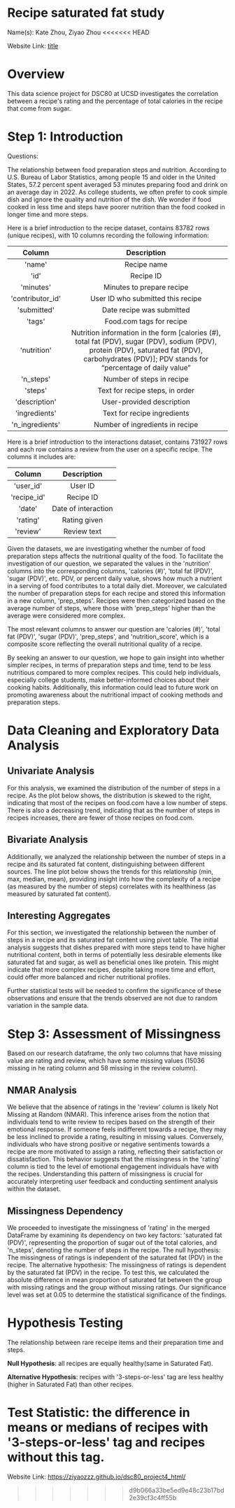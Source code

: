 # Recipe saturated fat study
Name(s): Kate Zhou, Ziyao Zhou
<<<<<<< HEAD

Website Link: [title](https://ziyaozzz.github.io/dsc80_project4_html/)

# Overview
This data science project for DSC80 at UCSD investigates the correlation between a recipe's rating and the percentage of total calories in the recipe that come from sugar.

# Step 1: Introduction
Questions:

The relationship between food preparation steps and nutrition.
According to U.S. Bureau of Labor Statistics, among people 15 and older in the United States, 57.2 percent spent averaged 53 minutes preparing food and drink on an average day in 2022. As college students, we often prefer to cook simple dish and ignore the quality and nutrition of the dish. We wonder if food cooked in less time and steps have poorer nutrition than the food cooked in longer time and more steps.


Here is a brief introduction to the recipe dataset, contains 83782 rows (unique recipes), with 10 columns recording the following information:

| Column | Description |
|:---:|:---:|
| 'name' | Recipe name |
| 'id' | Recipe ID |
| 'minutes' | Minutes to prepare recipe |
| 'contributor_id' | User ID who submitted this recipe |
| 'submitted' | Date recipe was submitted |
| 'tags' | Food.com tags for recipe |
| 'nutrition' | Nutrition information in the form [calories (#), total fat (PDV), sugar (PDV), sodium (PDV), protein (PDV), saturated fat (PDV), carbohydrates (PDV)]; PDV stands for “percentage of daily value” |
| 'n_steps' | Number of steps in recipe |
| 'steps' | Text for recipe steps, in order |
| 'description' | User-provided description |
| 'ingredients' | Text for recipe ingredients |
| 'n_ingredients' | Number of ingredients in recipe |

Here is a brief introduction to the interactions dataset, contains 731927 rows and each row contains a review from the user on a specific recipe. The columns it includes are:

| Column | Description |
|:---:|:---:|
| 'user_id' | User ID |
| 'recipe_id' | Recipe ID |
| 'date' | Date of interaction |
| 'rating' | Rating given |
| 'review' | Review text |

Given the datasets, we are investigating whether the number of food preparation steps affects the nutritional quality of the food. To facilitate the investigation of our question, we separated the values in the 'nutrition' columns into the corresponding columns, 'calories (#)', 'total fat (PDV)', 'sugar (PDV)', etc. PDV, or percent daily value, shows how much a nutrient in a serving of food contributes to a total daily diet. Moreover, we calculated the number of preparation steps for each recipe and stored this information in a new column, 'prep_steps'. Recipes were then categorized based on the average number of steps, where those with 'prep_steps' higher than the average were considered more complex.

The most relevant columns to answer our question are 'calories (#)', 'total fat (PDV)', 'sugar (PDV)', 'prep_steps', and 'nutrition_score', which is a composite score reflecting the overall nutritional quality of a recipe.

By seeking an answer to our question, we hope to gain insight into whether simpler recipes, in terms of preparation steps and time, tend to be less nutritious compared to more complex recipes. This could help individuals, especially college students, make better-informed choices about their cooking habits. Additionally, this information could lead to future work on promoting awareness about the nutritional impact of cooking methods and preparation steps.

# Data Cleaning and Exploratory Data Analysis

## Univariate Analysis
For this analysis, we examined the distribution of the number of steps in a recipe. As the plot below shows, the distribution is skewed to the right, indicating that most of the recipes on food.com have a low number of steps. There is also a decreasing trend, indicating that as the number of steps in recipes increases, there are fewer of those recipes on food.com.



## Bivariate Analysis
Additionally, we analyzed the relationship between the number of steps in a recipe and its saturated fat content, distinguishing between different sources. The line plot below shows the trends for this relationship (min, max, median, mean), providing insight into how the complexity of a recipe (as measured by the number of steps) correlates with its healthiness (as measured by saturated fat content).



## Interesting Aggregates
For this section, we investigated the relationship between the number of steps in a recipe and its saturated fat content using pivot table. 
The initial analysis suggests that dishes prepared with more steps tend to have higher nutritional content, both in terms of potentially less desirable elements like saturated fat and sugar, as well as beneficial ones like protein. This might indicate that more complex recipes, despite taking more time and effort, could offer more balanced and richer nutritional profiles.

Further statistical tests will be needed to confirm the significance of these observations and ensure that the trends observed are not due to random variation in the sample data.




# Step 3: Assessment of Missingness
Based on our research dataframe, the only two columns that have missing value are rating and review, which have some missing values (15036 missing in he rating column and 58 missing in the review column).

## NMAR Analysis
We believe that the absence of ratings in the 'review' column is likely Not Missing at Random (NMAR). This inference arises from the notion that individuals tend to write review to recipes based on the strength of their emotional response. If someone feels indifferent towards a recipe, they may be less inclined to provide a rating, resulting in missing values. Conversely, individuals who have strong positive or negative sentiments towards a recipe are more motivated to assign a rating, reflecting their satisfaction or dissatisfaction. This behavior suggests that the missingness in the 'rating' column is tied to the level of emotional engagement individuals have with the recipes. Understanding this pattern of missingness is crucial for accurately interpreting user feedback and conducting sentiment analysis within the dataset.

## Missingness Dependency
We proceeded to investigate the missingness of 'rating' in the merged DataFrame by examining its dependency on two key factors: 'saturated fat (PDV)', representing the proportion of sugar out of the total calories, and 'n_steps', denoting the number of steps in the recipe. 
The null hypothesis: The missingness of ratings is independent of the saturated fat (PDV) in the recipe.
The alternative hypothesis: The missingness of ratings is dependent by the saturated fat (PDV) in the recipe. 
To test this, we calculated the absolute difference in mean proportion of saturated fat between the group with missing ratings and the group without missing ratings. Our significance level was set at 0.05 to determine the statistical significance of the findings.

# Hypothesis Testing

The relationship between rare receipe items and their preparation time and steps.

**Null Hypothesis**: all recipes are equally healthy(same in Saturated Fat).

**Alternative Hypothesis**: recipes with '3-steps-or-less' tag are less healthy (higher in Saturated Fat) than other recipes.

**Test Statistic**: the difference in means or medians of recipes with '3-steps-or-less' tag and recipes without this tag.
=======
Website Link: https://ziyaozzz.github.io/dsc80_project4_html/
>>>>>>> d9b066a33be5ed9e48c23b17bd2e39cf3c4ff55b
